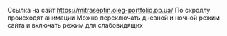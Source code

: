 Ссылка на сайт
https://mitraseptin.oleg-portfolio.pp.ua/
По скроллу происходят анимации
Можно переключать дневной и ночной режим сайта и включать режим для слабовидящих
